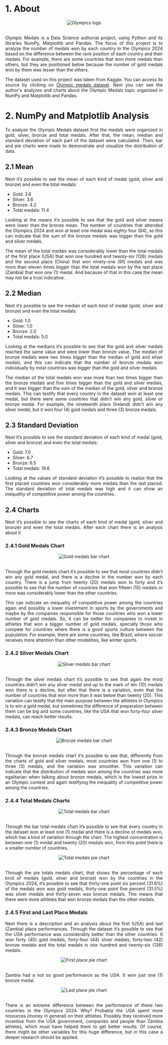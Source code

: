 # 1. About

<div align="center">
  <img src="assets/olympics.png" alt="Olympics logo"/>
</div>
<br>
<p align="justify">Olympic Medals is a Data Science authorial project, using Python and its libraries NumPy, Matplotlib and Pandas. The focus of this project is to analyze the number of medals won by each country in the Olympics 2024 based on the difference between the rank position of each country and their medals. For example, there are some countries that won more medals than others, but they are positioned below because the number of gold medals won by them was lesser than the others.</p>
  
<p align="justify">The dataset used on this project was taken from Kaggle. You can access its source by clicking on <a href="https://www.kaggle.com/datasets/berkayalan/paris-2024-olympics-medals/data" target="_blank" rel="noopener noreferrer">Olympic medals dataset</a>. Next you can see the author's analyzes and charts about the Olympic Medals topic organized in NumPy and Matplotlib and Pandas.</p>

# 2. NumPy and Matplotlib Analysis

<p align="justify">To analyze the Olympic Medals dataset first the medals were organized in gold, silver, bronze and total medals. After that, the mean, median and standard deviation of each part of the dataset were calculated. Then, bar and pie charts were made to demonstrate and visualize the distribution of data.</p>

## 2.1 Mean

<p align="justify">Next it’s possible to see the mean of each kind of medal (gold, silver and bronze) and even the total medals:</p>

<ul>
  <li>Gold: 3.6</li>
  <li>Silver: 3.6</li>
  <li>Bronze: 4.2</li>
  <li>Total medals: 11.4</li>
</ul>

<p align="justify">Looking at the means it’s possible to see that the gold and silver means were lower than the bronze mean. The number of countries that attended the Olympics 2024 and won at least one medal was eighty-four (84), so this can indicate that the sum of the bronze medals was bigger than the gold and silver medals.</p>

<p align="justify">The mean of the total medals was considerably lower than the total medals of the first place (USA) that won one hundred and twenty-six (126) medals and the second place (China) that won ninety-one (91) medals and was more than eleven times bigger than the total medals won by the last place (Zambia) that won one (1) medal. And because of that in this case the mean may not be a trust indicative.</p>

## 2.2 Median

<p align="justify">Next it’s possible to see the median of each kind of medal (gold, silver and bronze) and even the total medals:</p>

<ul>
  <li>Gold: 1.0</li>
  <li>Silver: 1.0</li>
  <li>Bronze: 2.0</li>
  <li>Total medals: 5.0</li>
</ul>

<p align="justify">Looking at the medians it’s possible to see that the gold and silver medals reached the same value and were lower than bronze value. The median of bronze medals were two times bigger than the median of gold and silver medals, and this can indicate that the number of bronze medals won individually by most countries was bigger than the gold and silver medals.</p>

<p align="justify">The median of the total medals won was more than two times bigger than the bronze medals and five times bigger than the gold and silver medals, and it was bigger than the sum of the median of the gold, silver and bronze medals. This can testify that every country in the dataset won at least one medal, but there were some countries that didn’t win any gold, silver or bronze medal. For example, the nineteenth place (Ireland) didn’t win any silver medal, but it won four (4) gold medals and three (3) bronze medals.</p>

## 2.3 Standard Deviation

<p align="justify">Next it’s possible to see the standard deviation of each kind of medal (gold, silver and bronze) and even the total medals:</p>

<ul>
  <li>Gold: 7.0</li>
  <li>Silver: 6.7</li>
  <li>Bronze: 6.5</li>
  <li>Total medals: 19.6</li>
</ul>

<p align="justify">Looking at the values of standard deviation it’s possible to realize that the first placed countries won considerably more medals than the last placed. The standard deviation of total medals was high and it can show an inequality of competitive power among the countries.</p>

## 2.4 Charts

<p align="justify">Next it’s possible to see the charts of each kind of medal (gold, silver and bronze) and even the total medals. After each chart there is an analysis about it.</p>

### 2.4.1 Gold Medals Chart

<div align="center">
  <img src="assets/gold-medals-bar.png" alt="Gold medals bar chart"/>
</div>
<br>
<p align="justify">Through the gold medals chart it’s possible to see that most countries didn’t win any gold medal, and there is a decline in the number won by each country. There is a jump from twenty (20) medals won to forty and it’s possible to see that the number of countries that won fifteen (15) medals or more was considerably lower than the other countries.</p>

<p align="justify">This can indicate an inequality of competitive power among the countries again and possibly a lower investment in sports by the governments and maybe by the companies responsible for those countries who won a lower number of gold medals. So, it can be better for companies to invest in athletes that won a bigger number of gold medals, specially those who compete for countries where there is a good sports culture between the population. For example, there are some countries, like Brazil, where soccer receives more attention than other modalities, like winter sports.</p>

### 2.4.2 Silver Medals Chart

<div align="center">
  <img src="assets/silver-medals-bar.png" alt="Silver medals bar chart"/>
</div>
<br>
<p align="justify">Through the silver medals chart it’s possible to see that again the most countries didn’t win any silver medal and up to the mark of ten (10) medals won there is a decline, but after that there is a variation, even that the number of countries that won more than it was below than twenty (20). This variation can testify that the main purpose between the athletes in Olympics is to win a gold medal, but sometimes the difference of preparation between them can be big and some countries, like the USA that won forty-four silver medals, can reach better results.</p>

### 2.4.3 Bronze Medals Chart

<div align="center">
  <img src="assets/bronze-medals-bar.png" alt="Bronze medals bar chart"/>
</div>
<br>
<p align="justify">Through the bronze medals chart it’s possible to see that, differently from the charts of gold and silver medals, most countries won from one (1) to three (3) medals, and the variation was smoother. This variation can indicate that the distribution of medals won among the countries was more egalitarian when talking about bronze medals, which is the lowest prize in an Olympic contest and again testifying the inequality of competitive power among the countries.</p>

### 2.4.4 Total Medals Charts

<div align="center">
  <img src="assets/total-medals-bar.png" alt="Total medals bar chart"/>
</div>
<br>
<p align="justify">Through the bar total medals chart it’s possible to see that every country in the dataset won at least one (1) medal and there is a decline of medals won, which has a kind of variation through the chart. The highest concentration is between one (1) medal and twenty (20) medals won, from this point there is a smaller number of countries.</p>

<div align="center">
  <img src="assets/total-medals-pie.png" alt="Total medals pie chart"/>
</div>
<br>
<p align="justify">Through the pie totals medals chart, that shows the percentage of each kind of medals (gold, silver and bronze) won by the countries in the Olympics 2024, it’s possible to see that thirty-one point six percent (31.6%) of the medals won was gold medals, thirty-one point five percent (31.5%) was silver medals and thirty-seven was bronze medals. This means that there were more athletes that won bronze medals than the other medals.</p>

### 2.4.5 First and Last Place Medals

<p align="justify">Next there is a description and an analysis about the first (USA) and last (Zambia) place performances. Through the dataset it’s possible to see that the USA performance was considerably better than the other countries. It won forty (40) gold medals, forty-four (44) silver medals, forty-two (42) bronze medals and the total medals is one hundred and twenty-six (126) medals.</p>

<div align="center">
  <img src="assets/first-place-pie.png" alt="First place pie chart"/>
</div>
<br>
<p align="justify">Zambia had a not so good performance as the USA. It won just one (1) bronze medal.</p>

<div align="center">
  <img src="assets/last-place-pie.png" alt="Last place pie chart"/>
</div>
<br>
<p align="justify">There is an extreme difference between the performance of these two countries in the Olympics 2024. Why? Probably the USA spent more resources (money in general) on their athletes. Possibly they received more incentive from the USA government, companies and people than Zambia athletes, which must have helped them to get better results. Of course, there might be other variables for this huge difference, but in this case a deeper research should be applied.</p>
